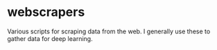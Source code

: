 # webscrapers
Various scripts for scraping data from the web. I generally use these to gather data for deep learning.
